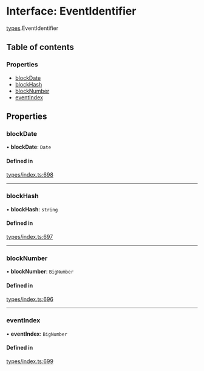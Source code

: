 # Interface: EventIdentifier

[types](../wiki/types).EventIdentifier

## Table of contents

### Properties

- [blockDate](../wiki/types.EventIdentifier#blockdate)
- [blockHash](../wiki/types.EventIdentifier#blockhash)
- [blockNumber](../wiki/types.EventIdentifier#blocknumber)
- [eventIndex](../wiki/types.EventIdentifier#eventindex)

## Properties

### blockDate

• **blockDate**: `Date`

#### Defined in

[types/index.ts:698](https://github.com/PolymeshAssociation/polymesh-sdk/blob/e978aefd/src/types/index.ts#L698)

___

### blockHash

• **blockHash**: `string`

#### Defined in

[types/index.ts:697](https://github.com/PolymeshAssociation/polymesh-sdk/blob/e978aefd/src/types/index.ts#L697)

___

### blockNumber

• **blockNumber**: `BigNumber`

#### Defined in

[types/index.ts:696](https://github.com/PolymeshAssociation/polymesh-sdk/blob/e978aefd/src/types/index.ts#L696)

___

### eventIndex

• **eventIndex**: `BigNumber`

#### Defined in

[types/index.ts:699](https://github.com/PolymeshAssociation/polymesh-sdk/blob/e978aefd/src/types/index.ts#L699)
